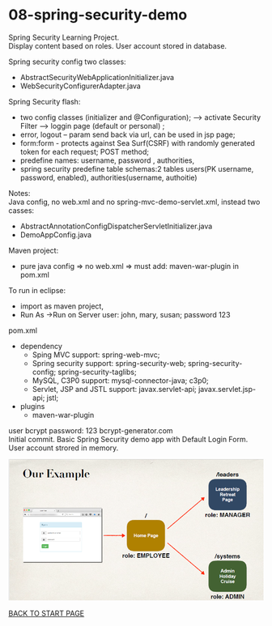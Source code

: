 # 08-spring-security-demo
Spring Security Learning Project.  
Display content based on roles. User account stored in database.  
  
  
    
Spring security config two classes:  
  - AbstractSecurityWebApplicationInitializer.java  
  - WebSecurityConfigurerAdapter.java  

Spring Security flash: 
 - two config classes (initializer and @Configuration); --> activate Security Filter --> loggin page (default or personal) ;
 - error, logout – param send back via url, can be used in jsp page;
 - form:form - protects  against Sea Surf(CSRF) with randomly generated token for each request; POST method;
 - predefine names: username, password , authorities,  
 - spring security predefine table schemas:2 tables users(PK username, password, enabled), authorities(username, authoitie)  
 
 

Notes:  
Java config, no web.xml and no spring-mvc-demo-servlet.xml, instead two casses:  
  - AbstractAnnotationConfigDispatcherServletInitializer.java  
  - DemoAppConfig.java  

Maven project:  
  - pure java config => no web.xml => must add: maven-war-plugin in pom.xml     


To run in eclipse:  
  - import as maven project,
  - Run As ->Run on Server 
user: john, mary, susan; password 123

pom.xml   
  - dependency  
      - Sping MVC support: spring-web-mvc;
      - Spring security support: spring-security-web; spring-security-config; spring-security-taglibs;
      - MySQL, C3P0 support: mysql-connector-java; c3p0;
      - Servlet, JSP and JSTL support: javax.servlet-api; javax.servlet.jsp-api; jstl;
  - plugins  
      - maven-war-plugin


user bcrypt password: 123  bcrypt-generator.com  
Initial commit. Basic Spring Security demo app with Default Login Form. User account strored in memory.    

![Project Design:](box/spring-security-app.png)


[BACK TO START PAGE](https://github.com/FlorescuAndrei/Start.git) 

